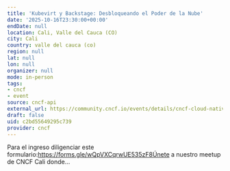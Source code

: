 ```yaml
---
title: 'Kubevirt y Backstage: Desbloqueando el Poder de la Nube'
date: '2025-10-16T23:30:00+00:00'
endDate: null
location: Cali, Valle del Cauca (CO)
city: Cali
country: valle del cauca (co)
region: null
lat: null
lon: null
organizer: null
mode: in-person
tags:
- cncf
- event
source: cncf-api
external_url: https://community.cncf.io/events/details/cncf-cloud-native-cali-presents-kubevirt-y-backstage-desbloqueando-el-poder-de-la-nube/
draft: false
uid: c2bd55649295c739
provider: cncf
---
```

Para el ingreso diligenciar este formulario:https://forms.gle/wQpVXCqrwUE535zF8Únete a nuestro meetup de CNCF Cali donde...
